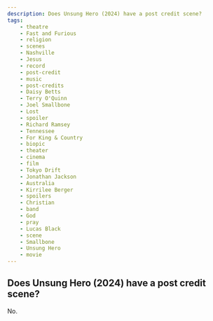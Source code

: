 ```yaml
---
description: Does Unsung Hero (2024) have a post credit scene?
tags: 
    - theatre
    - Fast and Furious
    - religion
    - scenes
    - Nashville
    - Jesus
    - record
    - post-credit
    - music
    - post-credits
    - Daisy Betts
    - Terry O'Quinn
    - Joel Smallbone
    - Lost
    - spoiler
    - Richard Ramsey
    - Tennessee
    - For King & Country
    - biopic
    - theater
    - cinema
    - film
    - Tokyo Drift
    - Jonathan Jackson
    - Australia
    - Kirrilee Berger
    - spoilers
    - Christian
    - band
    - God
    - pray
    - Lucas Black
    - scene
    - Smallbone
    - Unsung Hero
    - movie
---
```


## Does Unsung Hero (2024) have a post credit scene?

No.

